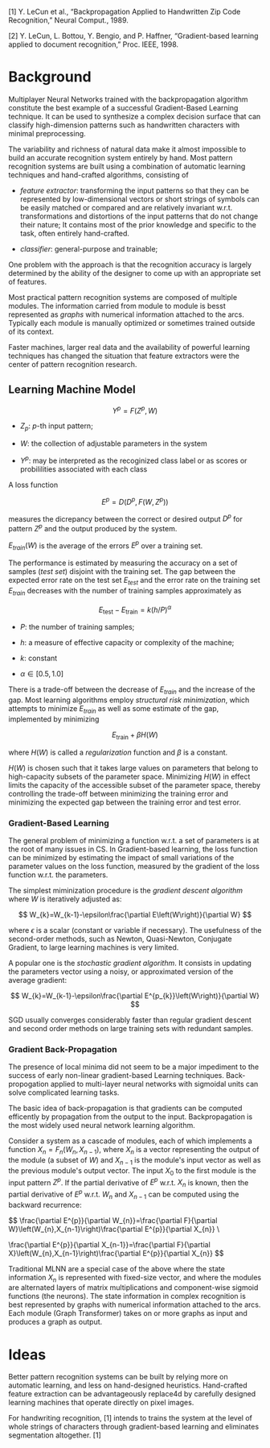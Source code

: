 [1] Y. LeCun et al., “Backpropagation Applied to Handwritten Zip Code Recognition,” Neural Comput., 1989.

[2] Y. LeCun, L. Bottou, Y. Bengio, and P. Haffner, “Gradient-based learning applied to document recognition,” Proc. IEEE, 1998.

# Background

Multiplayer Neural Networks trained with the backpropagation algorithm constitute the best example of a successful Gradient-Based Learning technique. It can be used to synthesize a complex decision surface that can classify high-dimension patterns such as handwritten characters with minimal preprocessing.

The variability and richness of natural data make it almost impossible to build an accurate recognition system entirely by hand. Most pattern recognition systems are built using a combination of automatic learning techniques and hand-crafted algorithms, consisting of 

- _feature extractor_: transforming the input patterns so that they can be represented by low-dimensional vectors or short strings of symbols can be easily matched or compared and are relatively invariant w.r.t. transformations and distortions of the input patterns that do not change their nature; It contains most of the prior knowledge and specific to the task, often entirely hand-crafted.

- _classifier_: general-purpose and trainable; 

One problem with the approach is that the recognition accuracy is largely determined by the ability of the designer to come up with an appropriate set of features.

Most practical pattern recognition systems are composed of multiple modules. The information carried from module to module is besst represented as _graphs_ with numerical information attached to the arcs. Typically each module is manually optimized or sometimes trained outside of its context.

Faster machines, larger real data and the availability of powerful learning techniques has changed the situation that feature extractors were the center of pattern recognition research.

## Learning Machine Model

$$
Y^{p}=F\left(Z^{p},W\right)
$$

- $Z_{p}$: $p$-th input pattern;

- $W$: the collection of adjustable parameters in the system

- $Y^{p}$: may be interpreted as the recoginized class label or as scores or probililities associated with each class

A loss function

$$
E^{p}=D\left(D^{p},F\left(W,Z^{p}\right)\right)
$$

measures the dicrepancy between the correct or desired output $D^{p}$ for pattern $Z^{p}$ and the output produced by the system.

$E_{train}(W)$ is the average of the errors $E^{p}$ over a training set.

The performance is estimated by measuring the accuracy on a set of samples (_test set_) disjoint with the training set. The gap between the expected error rate on the test set $E_{test}$ and the error rate on the training set $E_{train}$ decreases with the number of training samples approximately as 

$$
E_{\text{test}}-E_{\text{train}}=k\left(h/P\right)^{\alpha}
$$

- $P$: the number of training samples;

- $h$: a measure of effective capacity or complexity of the machine;

- $k$: constant

- $\alpha \in [0.5, 1.0]$

There is a trade-off between the decrease of $E_{train}$ and the increase of the gap. Most learning algorithms employ _structural risk minimization_, which attempts to minimize $E_{train}$ as well as some estimate of the gap, implemented by minimizing 

$$
E_{\text{train}}+\beta H\left(W\right)
$$

where $H(W)$ is called a _regularization_ function and $\beta$ is a constant. 

$H(W)$ is chosen such that it takes large values on parameters that belong to high-capacity subsets of the parameter space. Minimizing $H(W)$ in effect limits the capacity of the accessible subset of the parameter space, thereby controlling the trade-off between minimizing the training error and minimizing the expected gap between the training error and test error.

### Gradient-Based Learning

The general problem of minimizing a function w.r.t. a set of parameters is at the root of many issues in CS. In Gradient-based learning, the loss function can be minimized by estimating the impact of small variations of the parameter values on the loss function, measured by the gradient of the loss function w.r.t. the parameters. 

The simplest miminization procedure is the _gradient descent algorithm_ where $W$ is iteratively adjusted as:

$$
W_{k}=W_{k-1}-\epsilon\frac{\partial E\left(W\right)}{\partial W}
$$

where $\epsilon$ is a scalar (constant or variable if necessary). The usefulness of the second-order methods, such as Newton, Quasi-Newton, Conjugate Gradient, to large learning machines is very limited.

A popular one is the _stochastic gradient algorithm_. It consists in updating the parameters vector using a noisy, or approximated version of the average gradient:

$$
W_{k}=W_{k-1}-\epsilon\frac{\partial E^{p_{k}}\left(W\right)}{\partial W}
$$

SGD usually converges considerably faster than regular gradient descent and second order methods on large training sets with redundant samples.

### Gradient Back-Propagation

The presence of local minima did not seem to be a major impediment to the success of early non-linear gradient-based Learning techniques. Back-propogation applied to multi-layer neural networks with sigmoidal units can solve complicated learning tasks. 

The basic idea of back-propagation is that gradients can be computed efficently by propagation from the output to the input. Backpropagation is the most widely used neural network learning algorithm.

Consider a system as a cascade of modules, each of which implements a function $X_{n} = F_{n}(W_{n}, X_{n-1})$, where $X_{n}$ is a vector representing the output of the module (a subset of $W$) and $X_{n-1}$ is the module's input vector as well as the previous module's output vector. The input $X_{0}$ to the first module is the input pattern $Z^{p}$. If the partial derivative of $E^{p}$ w.r.t. $X_{n}$ is known, then the partial derivative of $E^{p}$ w.r.t. $W_n$ and $X_{n-1}$ can be computed using the backward recurrence:

$$
\frac{\partial E^{p}}{\partial W_{n}}=\frac{\partial F}{\partial W}\left(W_{n},X_{n-1}\right)\frac{\partial E^{p}}{\partial X_{n}} \\ 

\frac{\partial E^{p}}{\partial X_{n-1}}=\frac{\partial F}{\partial X}\left(W_{n},X_{n-1}\right)\frac{\partial E^{p}}{\partial X_{n}}
$$

Traditional MLNN are a special case of the above where the state information $X_{n}$ is represented with fixed-size vector, and where the modules are alternated layers of matrix multiplications and component-wise sigmoid functions (the neurons). The state information in complex recognition is best represented by graphs with numerical information attached to the arcs. Each module (Graph Transformer) takes on or more graphs as input and produces a graph as output.


# Ideas

Better pattern recognition systems can be built by relying more on automatic learning, and less on hand-designed heuristics. Hand-crafted feature extraction can be advantageously replace4d by carefully designed learning machines that operate directly on pixel images. 

For handwriting recognition, [1] intends to trains the system at the level of whole strings of characters through gradient-based learning and eliminates segmentation altogether. [1] 


